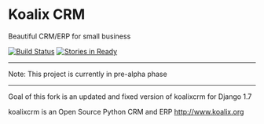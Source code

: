 Koalix CRM
==========

Beautiful CRM/ERP for small business

[![Build Status](https://drone.io/github.com/tfroehlich82/koalixcrm/status.png)](https://drone.io/github.com/tfroehlich82/koalixcrm/latest)
[![Stories in Ready](https://badge.waffle.io/tfroehlich82/koalixcrm.png?label=ready&title=Ready)](https://waffle.io/tfroehlich82/koalixcrm)

**************************************************
Note: This project is currently in pre-alpha phase
**************************************************

Goal of this fork is an updated and fixed version of koalixcrm for Django 1.7

koalixcrm is an Open Source Python CRM and ERP http://www.koalix.org
